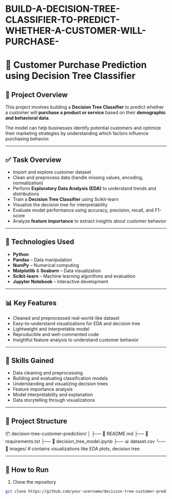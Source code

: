 # BUILD-A-DECISION-TREE-CLASSIFIER-TO-PREDICT-WHETHER-A-CUSTOMER-WILL-PURCHASE-
# 🧠 Customer Purchase Prediction using Decision Tree Classifier

## 📌 Project Overview

This project involves building a **Decision Tree Classifier** to predict whether a customer will **purchase a product or service** based on their **demographic and behavioral data**.

The model can help businesses identify potential customers and optimize their marketing strategies by understanding which factors influence purchasing behavior.

---

## ✅ Task Overview

- Import and explore customer dataset  
- Clean and preprocess data (handle missing values, encoding, normalization)  
- Perform **Exploratory Data Analysis (EDA)** to understand trends and distributions  
- Train a **Decision Tree Classifier** using Scikit-learn  
- Visualize the decision tree for interpretability  
- Evaluate model performance using accuracy, precision, recall, and F1-score  
- Analyze **feature importance** to extract insights about customer behavior

---

## 🧰 Technologies Used

- **Python**  
- **Pandas** – Data manipulation  
- **NumPy** – Numerical computing  
- **Matplotlib** & **Seaborn** – Data visualization  
- **Scikit-learn** – Machine learning algorithms and evaluation  
- **Jupyter Notebook** – Interactive development

---

## 📊 Key Features

- Cleaned and preprocessed real-world-like dataset  
- Easy-to-understand visualizations for EDA and decision tree  
- Lightweight and interpretable model  
- Reproducible and well-commented code  
- Insightful feature analysis to understand customer behavior

---

## 🧠 Skills Gained

- Data cleaning and preprocessing  
- Building and evaluating classification models  
- Understanding and visualizing decision trees  
- Feature importance analysis  
- Model interpretability and explanation  
- Data storytelling through visualizations

---

## 📁 Project Structure

📦 decision-tree-customer-prediction/
│
├── 📄 README.md
├── 📄 requirements.txt
├── 📄 decision_tree_model.ipynb
├── 📊 dataset.csv
└── 📁 images/ # contains visualizations like EDA plots, decision tree

---

## 🚀 How to Run

1. Clone the repository  
```bash
git clone https://github.com/your-username/decision-tree-customer-prediction.git
